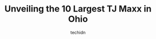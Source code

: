 ---
layout: ampstory
image: https://i0.wp.com/www.depkes.org/wp-content/uploads/2023/06/tj-maxx-0-in-ohio-1685967824.jpeg?resize=640,853
author: techidn
featured: false
description: Discover the impressive array of TJ Maxx options in Ohio, where you can find 10 of the largest TJ Maxx establishments in the area. From renowned classics to hidden gems, Ohio offers a divers
title: Unveiling the 10 Largest TJ Maxx in Ohio
cover:
   title: Unveiling the 10 Largest TJ Maxx in Ohio
   subtitle: Rickpate
   background: https://www.depkes.org/wp-content/uploads/2023/06/tj-maxx-0-in-ohio-1685967824.jpeg

pages: 
 - layout: thirds
   top: <h1>#1 T.J. Maxx & HomeGoods</h1>
   bottom: "<p>This place is ok. Found a pillow I liked but it didnt have a price tag on it. The cashier called for help 3 times with no one responding or came to help her so I didnt </p>"
   background: https://www.depkes.org/wp-content/uploads/2023/06/tj-maxx-1-in-ohio-1685967825.jpeg
   backgroundblur: true
 - layout: thirds
   top: <h1>#2 T.J. Maxx</h1>
   bottom: "<p>4794 Ridge Rd, Brooklyn, OH 44144, United States</p>"
   background: https://www.depkes.org/wp-content/uploads/2023/06/tj-maxx-2-in-ohio-1685967826.jpeg
   cta:
      link: https://www.depkes.org/blog/unveiling-the-10-largest-tj-maxx-in-ohio/
      text: Unveiling the 10 Largest TJ Maxx in Ohio
 - layout: thirds
   top: <h1>#3 T.J. Maxx</h1>
   bottom: "<p>1330 River Valley Blvd, Lancaster, OH 43130, United States</p>"
   background: https://www.depkes.org/wp-content/uploads/2023/06/tj-maxx-3-in-ohio-1685967826.jpeg
   cta:
      link: https://www.depkes.org/blog/unveiling-the-10-largest-tj-maxx-in-ohio/
      text: Unveiling the 10 Largest TJ Maxx in Ohio
 - layout: thirds
   top: <h1>#4 T.J. Maxx</h1>
   bottom: "<p>2692 Madison Rd, Norwood, OH 45208, United States</p>"
   background: https://images.unsplash.com/photo-1533998839656-76f5e4b2bccb?ixlib=rb-4.0.3&ixid=MnwxMjA3fDB8MHxwaG90by1wYWdlfHx8fGVufDB8fHx8&auto=format&fit=crop&w=640&h=853&q=80
   cta:
      link: https://www.depkes.org/blog/unveiling-the-10-largest-tj-maxx-in-ohio/
      text: Unveiling the 10 Largest TJ Maxx in Ohio
 - layout: thirds
   top: <h1>#5 T.J. Maxx</h1>
   bottom: "<p>8173 E Broad St, Reynoldsburg, OH 43068, United States</p>"
   background: https://images.unsplash.com/photo-1510906594845-bc082582c8cc?ixlib=rb-4.0.3&ixid=MnwxMjA3fDB8MHxwaG90by1wYWdlfHx8fGVufDB8fHx8&auto=format&fit=crop&w=640&h=853&q=80
   cta:
      link: https://www.depkes.org/blog/unveiling-the-10-largest-tj-maxx-in-ohio/
      text: Unveiling the 10 Largest TJ Maxx in Ohio
 - layout: thirds
   top: <h1>#6 T.J. Maxx</h1>
   bottom: "<p>1255 Polaris Pkwy, Columbus, OH 43240, United States</p>"
   background: https://images.unsplash.com/photo-1591393223703-56fe1347ac62?ixlib=rb-4.0.3&ixid=MnwxMjA3fDB8MHxwaG90by1wYWdlfHx8fGVufDB8fHx8&auto=format&fit=crop&w=640&h=853&q=80
   cta:
      link: https://www.depkes.org/blog/unveiling-the-10-largest-tj-maxx-in-ohio/
      text: Unveiling the 10 Largest TJ Maxx in Ohio
 - layout: thirds
   top: <h1>#7 T.J. Maxx</h1>
   bottom: "<p>7572 Voice of America Centre Dr, West Chester Township, OH 45069, United States</p>"
   background: https://images.unsplash.com/photo-1509114397022-ed747cca3f65?ixlib=rb-4.0.3&ixid=MnwxMjA3fDB8MHxwaG90by1wYWdlfHx8fGVufDB8fHx8&auto=format&fit=crop&w=640&h=853&q=80
   cta:
      link: https://www.depkes.org/blog/unveiling-the-10-largest-tj-maxx-in-ohio/
      text: Unveiling the 10 Largest TJ Maxx in Ohio
 - layout: thirds
   middle: Continue reading...
   background: https://images.unsplash.com/photo-1615749413727-825b59a857b5?ixlib=rb-4.0.3&ixid=MnwxMjA3fDB8MHxwaG90by1wYWdlfHx8fGVufDB8fHx8&auto=format&fit=crop&w=640&h=853&q=80
   cta:
      link: https://www.depkes.org/blog/unveiling-the-10-largest-tj-maxx-in-ohio/
      text: Unveiling the 10 Largest TJ Maxx in Ohio
      
---